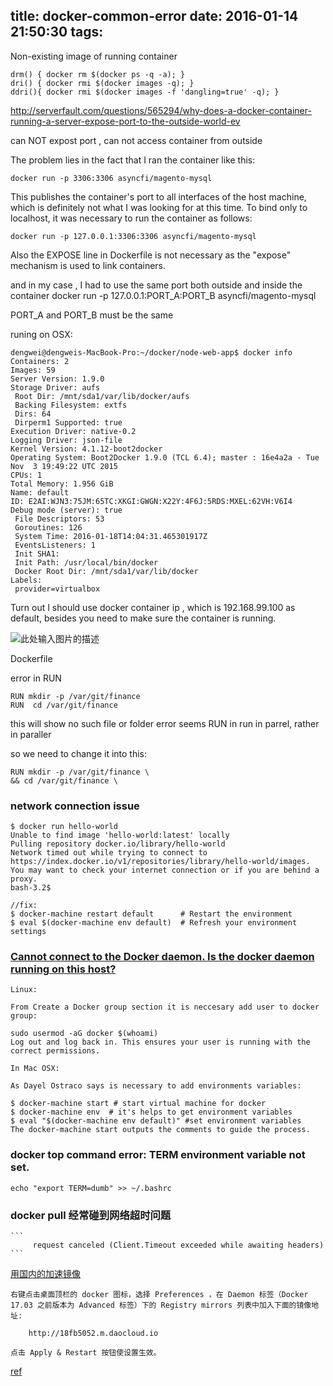 title: docker-common-error
date: 2016-01-14 21:50:30
tags:
---
Non-existing image of running container 

    drm() { docker rm $(docker ps -q -a); }
    dri() { docker rmi $(docker images -q); }
    ddri(){ docker rmi $(docker images -f 'dangling=true' -q); }


http://serverfault.com/questions/565294/why-does-a-docker-container-running-a-server-expose-port-to-the-outside-world-ev


can NOT expost port , can not access container from outside

The problem lies in the fact that I ran the container like this:

    docker run -p 3306:3306 asyncfi/magento-mysql

This publishes the container's port to all interfaces of the host machine, which is definitely not what I was looking for at this time. To bind only to localhost, it was necessary to run the container as follows:

    docker run -p 127.0.0.1:3306:3306 asyncfi/magento-mysql

Also the EXPOSE line in Dockerfile is not necessary as the "expose" mechanism is used to link containers.


and in my case , I had to use the same port both outside and inside the container
    docker run -p 127.0.0.1:PORT_A:PORT_B asyncfi/magento-mysql

PORT_A and PORT_B must be the same

runing on OSX:

    dengwei@dengweis-MacBook-Pro:~/docker/node-web-app$ docker info
    Containers: 2
    Images: 59
    Server Version: 1.9.0
    Storage Driver: aufs
     Root Dir: /mnt/sda1/var/lib/docker/aufs
     Backing Filesystem: extfs
     Dirs: 64
     Dirperm1 Supported: true
    Execution Driver: native-0.2
    Logging Driver: json-file
    Kernel Version: 4.1.12-boot2docker
    Operating System: Boot2Docker 1.9.0 (TCL 6.4); master : 16e4a2a - Tue Nov  3 19:49:22 UTC 2015
    CPUs: 1
    Total Memory: 1.956 GiB
    Name: default
    ID: E2AI:WJN3:75JM:65TC:XKGI:GWGN:X22Y:4F6J:5RDS:MXEL:62VH:V6I4
    Debug mode (server): true
     File Descriptors: 53
     Goroutines: 126
     System Time: 2016-01-18T14:04:31.465301917Z
     EventsListeners: 1
     Init SHA1: 
     Init Path: /usr/local/bin/docker
     Docker Root Dir: /mnt/sda1/var/lib/docker
    Labels:
     provider=virtualbox

 
Turn out I should use docker container ip , which is 192.168.99.100 as default, besides you need to make sure the container is running.

![此处输入图片的描述][1]


Dockerfile

error in RUN

    RUN mkdir -p /var/git/finance 
    RUN  cd /var/git/finance 

this will show no such file or folder error
seems RUN in run in parrel, rather in paraller

so we need to change it into this:

    RUN mkdir -p /var/git/finance \
    && cd /var/git/finance \

### network connection issue

    $ docker run hello-world
    Unable to find image 'hello-world:latest' locally
    Pulling repository docker.io/library/hello-world
    Network timed out while trying to connect to https://index.docker.io/v1/repositories/library/hello-world/images. You may want to check your internet connection or if you are behind a proxy.
    bash-3.2$ 

    //fix:
    $ docker-machine restart default      # Restart the environment
    $ eval $(docker-machine env default)  # Refresh your environment settings

### [Cannot connect to the Docker daemon. Is the docker daemon running on this host?](http://stackoverflow.com/questions/21871479/docker-cant-connect-to-docker-daemon) 

    Linux:

    From Create a Docker group section it is neccesary add user to docker group:

    sudo usermod -aG docker $(whoami)
    Log out and log back in. This ensures your user is running with the correct permissions.

    In Mac OSX:

    As Dayel Ostraco says is necessary to add environments variables:

    $ docker-machine start # start virtual machine for docker
    $ docker-machine env  # it's helps to get environment variables
    $ eval "$(docker-machine env default)" #set environment variables
    The docker-machine start outputs the comments to guide the process.


### docker top command error: TERM environment variable not set.

    echo "export TERM=dumb" >> ~/.bashrc

### docker pull 经常碰到网络超时问题
    
    ```
         request canceled (Client.Timeout exceeded while awaiting headers)
    ```

[用国内的加速镜像](https://www.daocloud.io/mirror#accelerator-doc)

    右键点击桌面顶栏的 docker 图标，选择 Preferences ，在 Daemon 标签（Docker 17.03 之前版本为 Advanced 标签）下的 Registry mirrors 列表中加入下面的镜像地址:

```
    http://18fb5052.m.daocloud.io 
```
    点击 Apply & Restart 按钮使设置生效。


 [ref](https://github.com/dockerfile/mariadb/issues/3)

  [1]: http://7xk67t.com1.z0.glb.clouddn.com/docker_running_config.png

